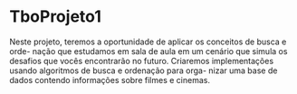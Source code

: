 # TboProjeto1
Neste projeto, teremos a oportunidade de aplicar os conceitos de busca e orde- nação que estudamos em sala de aula em um cenário que simula os desafios que  vocês encontrarão no futuro.  Criaremos implementações usando algoritmos de busca e ordenação para orga- nizar uma base de dados contendo informações sobre filmes e cinemas.
